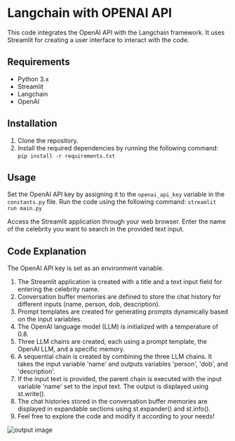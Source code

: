 # Langchain with OPENAI API
This code integrates the OpenAI API with the Langchain framework. It uses Streamlit for creating a user interface to interact with the code.

## Requirements
* Python 3.x
* Streamlit
* Langchain
* OpenAI

## Installation
1. Clone the repository.
2. Install the required dependencies by running the following command:
```pip install -r requirements.txt```

## Usage
Set the OpenAI API key by assigning it to the `openai_api_key` variable in the `constants.py` file.
Run the code using the following command:
```streamlit run main.py```

Access the Streamlit application through your web browser.
Enter the name of the celebrity you want to search in the provided text input.

## Code Explanation
The OpenAI API key is set as an environment variable.

1. The Streamlit application is created with a title and a text input field for entering the celebrity name.
2. Conversation buffer memories are defined to store the chat history for different inputs (name, person, dob, description).
3. Prompt templates are created for generating prompts dynamically based on the input variables.
4. The OpenAI language model (LLM) is initialized with a temperature of 0.8.
5. Three LLM chains are created, each using a prompt template, the OpenAI LLM, and a specific memory.
6. A sequential chain is created by combining the three LLM chains. It takes the input variable 'name' and outputs variables 'person', 'dob', and 'description'.
7. If the input text is provided, the parent chain is executed with the input variable 'name' set to the input text. The output is displayed using st.write().
8. The chat histories stored in the conversation buffer memories are displayed in expandable sections using st.expander() and st.info().
9. Feel free to explore the code and modify it according to your needs!

![output image](output.png)